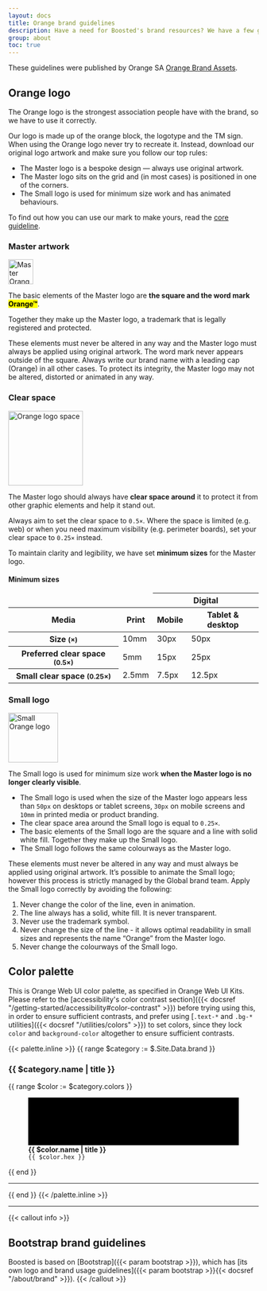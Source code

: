 ```yaml
---
layout: docs
title: Orange brand guidelines
description: Have a need for Boosted's brand resources? We have a few guidelines we follow, and in turn ask you to follow as well.
group: about
toc: true
---
```


These guidelines were published by Orange SA [Orange Brand Assets](https://brand.orange.com/guidelines/logo/).

## Orange logo

The Orange logo is the strongest association people have with the brand, so we have to use it correctly.

Our logo is made up of the orange block, the logotype and the TM sign. When using the Orange logo never try to recreate it. Instead, download our original logo artwork and make sure you follow our top rules:

* The Master logo is a bespoke design — always use original artwork.
* The Master logo sits on the grid and (in most cases) is positioned in one of the corners.
* The Small logo is used for minimum size work and has animated behaviours.

To find out how you can use our mark to make yours, read the [core guideline](https://brand.orange.com/guidelines/logo/).

### Master artwork

<div class="row mb-5">
  <div class="col-lg-2 d-flex align-items-center justify-content-center">
    <img src="/docs/{{< param docs_version >}}/assets/brand/orange_logo.svg" alt="Master Orange logo" width="50" height="50" loading="lazy"/>
  </div>
  <div class="col-lg-10">
    <p>The basic elements of the Master logo are <strong>the square and the word mark <mark>Orange™</mark></strong>.</p>
    <p>Together they make up the Master logo, a trademark that is legally registered and protected.</p>
    <p>These elements must never be altered in any way and the Master logo must always be applied using original artwork. The word mark never appears outside of the square. Always write our brand name with a leading cap (Orange) in all other cases. To protect its integrity, the Master logo may not be altered, distorted or animated in any way.</p>
  </div>
</div>

### Clear space

<div class="row mb-5">
  <div class="col-lg-2 d-flex align-items-center justify-content-center">
    <img src="/docs/{{< param docs_version >}}/assets/brand/logo-rule-3a.png" alt="Orange logo space" width="150" loading="lazy"/>
  </div>
  <div class="col-lg-10">
    <p>The Master logo should always have <strong>clear space around</strong> it to protect it from other graphic elements and help it stand out.</p>
    <p>Always aim to set the clear space to <code>0.5×</code>. Where the space is limited (e.g. web) or when you need maximum visibility (e.g. perimeter boards), set your clear space to <code>0.25×</code> instead.</p>
    <p>To maintain clarity and legibility, we have set <strong>minimum sizes</strong> for the Master logo.</p>
  </div>
</div>


#### Minimum sizes

<table class="table mb-5">
  <thead>
    <tr>
      <td colspan="2" class="border-0"></td>
      <th scope="col" colspan="2" id="digital">Digital</th>
    </tr>
    <tr>
      <th scope="row">Media</th>
      <th scope="col" id="print">Print</th>
      <th scope="col" id="mobile">Mobile</th>
      <th scope="col" id="desktop">Tablet & desktop</th>
    </tr>
  </thead>
  <tbody>
    <tr>
      <th scope="row" id="size">
        Size
        <small class="text-muted">(×)</small>
      </th>
      <td headers="print size">10mm</td>
      <td headers="digital mobile size">30px</td>
      <td headers="digital desktop size">50px</td>
    </tr>
    <tr>
      <th scope="row" id="clear">
        Preferred clear space
        <small class="text-muted">(0.5×)</small>
      </th>
      <td headers="print clear">5mm</td>
      <td headers="digital mobile clear">15px</td>
      <td headers="digital desktop clear">25px</td>
    </tr>
    <tr>
      <th scope="row" id="small">
        Small clear space
        <small class="text-muted">(0.25×)</small>
      </th>
      <td headers="print small">2.5mm</td>
      <td headers="digital mobile small">7.5px</td>
      <td headers="digital desktop small">12.5px</td>
    </tr>
  </tbody>
</table>


### Small logo

<div class="row">
  <div class="col-lg-2 d-flex align-items-center justify-content-center">
    <img src="/docs/{{< param docs_version >}}/assets/brand/logo-rule-4b.png" alt="Small Orange logo" width="100" loading="lazy"/>
  </div>
  <div class="col-lg-10">
    <p>The Small logo is used for minimum size work <strong>when the Master logo is no longer clearly visible</strong>.</p>
    <ul>
      <li>The Small logo is used when the size of the Master logo appears less than <code>50px</code> on desktops or tablet screens, <code>30px</code> on mobile screens and <code>10mm</code> in printed media or product branding.</li>
      <li>The clear space area around the Small logo is equal to <code>0.25×</code>.</li>
      <li>The basic elements of the Small logo are the square and a line with solid white fill. Together they make up the Small logo.</li>
      <li>The Small logo follows the same colourways as the Master logo.</li>
    </ul>
  </div>
</div>

These elements must never be altered in any way and must always be applied using original artwork.
It’s possible to animate the Small logo; however this process is strictly managed by the Global brand team.
Apply the Small logo correctly by avoiding the following:


1. Never change the color of the line, even in animation.
2. The line always has a solid, white fill. It is never transparent.
3. Never use the trademark symbol.
4. Never change the size of the line - it allows optimal readability in small sizes and represents the name “Orange” from the Master logo.
5. Never change the colourways of the Small logo.


## Color palette

This is Orange Web UI color palette, as specified in Orange Web UI Kits.
Please refer to the [accessibility's color contrast section]({{< docsref "/getting-started/accessibility#color-contrast" >}}) before trying using this, in order to ensure sufficient contrasts,
and prefer using [`.text-*` and `.bg-*` utilities]({{< docsref "/utilities/colors" >}}) to set colors, since they lock `color` and `background-color` altogether to ensure sufficient contrasts.

{{< palette.inline >}}
{{ range $category := $.Site.Data.brand }}
<div class="row my-3">
  <h3 class="h4 col col-md-4 col-lg-2 mb-0">{{ $category.name | title }}</h3>
  <div class="col col-md-8 col-lg-10 row row-cols-2 row-cols-md-4 row-cols-lg-6">
    {{ range $color := $category.colors }}
    <figure class="col" role="figure" aria-label="{{ $color.name | title }}">
      <svg width="100%" height="6rem" role="img" aria-label="{{ $color.name | title }}">
        <rect fill="{{ $color.hex }}" width="100%" height="100%"/>
      </svg>
      <figcaption class="py-1">
        <strong>{{ $color.name | title }}</strong>
        <br/>
        <code>{{ $color.hex }}</code>
      </figcaption>
    </figure>
    {{ end }}
  </div>
</div>
<hr/>
{{ end }}
{{< /palette.inline >}}

<hr>

{{< callout info >}}
## Bootstrap brand guidelines

Boosted is based on [Bootstrap]({{< param bootstrap >}}), which has [its own logo and brand usage guidelines]({{< param bootstrap >}}{{< docsref "/about/brand" >}}).
{{< /callout >}}

